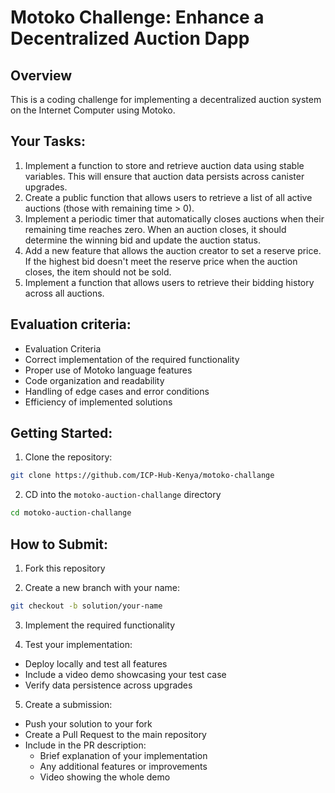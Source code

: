 # Motoko Challenge: Enhance a Decentralized Auction Dapp

## Overview
This is a coding challenge for implementing a decentralized auction system on the Internet Computer using Motoko.

## Your Tasks: 
1. Implement a function to store and retrieve auction data using stable variables. This will ensure that auction data persists across canister upgrades.
2. Create a public function that allows users to retrieve a list of all active auctions (those with remaining time > 0).
3. Implement a periodic timer that automatically closes auctions when their remaining time reaches zero. When an auction closes, it should determine the winning bid and update the auction status.
4. Add a new feature that allows the auction creator to set a reserve price. If the highest bid doesn't meet the reserve price when the auction closes, the item should not be sold.
5. Implement a function that allows users to retrieve their bidding history across all auctions.

## Evaluation criteria: 
- Evaluation Criteria
- Correct implementation of the required functionality
- Proper use of Motoko language features
- Code organization and readability
- Handling of edge cases and error conditions
- Efficiency of implemented solutions

## Getting Started:

1. Clone the repository:
```bash
git clone https://github.com/ICP-Hub-Kenya/motoko-challange
``` 

2. CD into the ``motoko-auction-challange`` directory
```bash
cd motoko-auction-challange
```

## How to Submit: 
1. Fork this repository

2. Create a new branch with your name:
```bash
git checkout -b solution/your-name
``` 

3. Implement the required functionality

4. Test your implementation:
- Deploy locally and test all features
- Include a video demo showcasing your test case
- Verify data persistence across upgrades

5. Create a submission:
- Push your solution to your fork
- Create a Pull Request to the main repository
- Include in the PR description:
   - Brief explanation of your implementation
   - Any additional features or improvements
   - Video showing the whole demo
